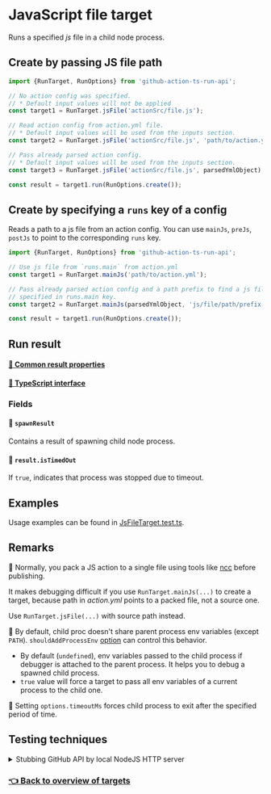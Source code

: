 # JavaScript file target

Runs a specified _js_ file in a child node process.

## Create by passing JS file path

```ts
import {RunTarget, RunOptions} from 'github-action-ts-run-api';

// No action config was specified. 
// * Default input values will not be applied
const target1 = RunTarget.jsFile('actionSrc/file.js');

// Read action config from action.yml file. 
// * Default input values will be used from the inputs section.
const target2 = RunTarget.jsFile('actionSrc/file.js', 'path/to/action.yml');

// Pass already parsed action config. 
// * Default input values will be used from the inputs section.
const target3 = RunTarget.jsFile('actionSrc/file.js', parsedYmlObject);

const result = target1.run(RunOptions.create());
```

## Create by specifying a `runs` key of a config

Reads a path to a js file from an action config. 
You can use `mainJs`, `preJs`, `postJs` to point to the corresponding `runs` key.

```ts
import {RunTarget, RunOptions} from 'github-action-ts-run-api';

// Use js file from `runs.main` from action.yml
const target1 = RunTarget.mainJs('path/to/action.yml');

// Pass already parsed action config and a path prefix to find a js file, 
// specified in runs.main key.
const target2 = RunTarget.mainJs(parsedYmlObject, 'js/file/path/prefix');

const result = target1.run(RunOptions.create());
```

## Run result

#### [🔹 Common result properties](../run-result.md)
#### [📁 TypeScript interface](../../src/actionRunner/jsFile/runResult/JsFileRunResultInterface.ts)

### Fields

#### 🔸 `spawnResult` 
Contains a result of spawning child node process.

#### 🔹 `result.isTimedOut`
If `true`, indicates that process was stopped due to timeout.

## Examples

Usage examples can be found in [JsFileTarget.test.ts](../../tests/integration/JsFileTarget.test.ts).

## Remarks

🔻 Normally, you pack a JS action to a single file using tools like
[ncc](https://github.com/vercel/ncc) before publishing. 

It makes debugging difficult if you use `RunTarget.mainJs(...)` to create
a target, because path in _action.yml_ points to a packed file, not a source one.

Use `RunTarget.jsFile(...)` with source path instead.

🔻 By default, child proc doesn't share parent process env variables (except `PATH`).
`shouldAddProcessEnv` [option](../run-options.md#-setshouldaddprocessenv) can control this behavior.

- By default (`undefined`), env variables passed to the child process if debugger is
attached to the parent process. It helps you to debug a spawned child process.
- `true` value will force a target to pass all env variables of a current process to the child one.

🔻 Setting `options.timeoutMs` forces child process to exit after the specified period of time.

## Testing techniques

<details>
<summary>Stubbing GitHub API by local NodeJS HTTP server</summary>

_main.js_:

```js
const core = require('@actions/core');
const octokit = require('@actions/github').getOctokit(
    process.env.GITHUB_TOKEN,
    { baseUrl: process.env.GITHUB_API_URL }
);

octokit.rest.repos.get({ repo: 'repo', owner: 'owner' })
    .then(resp =>  
        core.setOutput('out1', resp.data) 
    );
```

_action.test.ts_:

```ts
import {RunTarget, RunOptions} from 'github-action-ts-run-api';

const port = 8234;
const server = http.createServer((req, res) => {
    if (req.url === '/repos/owner/repo') {
        res.writeHead(200, {'Content-Type': 'application/json'});
        res.end('{"name":"x"}');
    } else {
        res.writeHead(404);
        res.end();
    }
}).listen(port);

try {
    const target = RunTarget.mainJs('path/to/action.yml');
    const res = await target.run(RunOptions.create()
        .setGithubContext({apiUrl: `http://localhost:${port}`})
        .setEnv({GITHUB_TOKEN: 't'})
    );
    assert(res.commands.outputs.out1 === '{"name":"x"}');
} finally {
    server.close();
}
```
</details>

### [👈 Back to overview of targets](../run-targets.md)